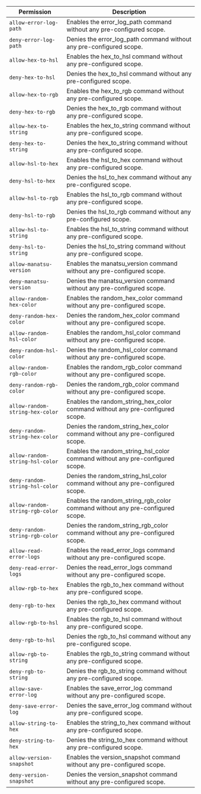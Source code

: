 | Permission | Description |
|------|-----|
|`allow-error-log-path`|Enables the error_log_path command without any pre-configured scope.|
|`deny-error-log-path`|Denies the error_log_path command without any pre-configured scope.|
|`allow-hex-to-hsl`|Enables the hex_to_hsl command without any pre-configured scope.|
|`deny-hex-to-hsl`|Denies the hex_to_hsl command without any pre-configured scope.|
|`allow-hex-to-rgb`|Enables the hex_to_rgb command without any pre-configured scope.|
|`deny-hex-to-rgb`|Denies the hex_to_rgb command without any pre-configured scope.|
|`allow-hex-to-string`|Enables the hex_to_string command without any pre-configured scope.|
|`deny-hex-to-string`|Denies the hex_to_string command without any pre-configured scope.|
|`allow-hsl-to-hex`|Enables the hsl_to_hex command without any pre-configured scope.|
|`deny-hsl-to-hex`|Denies the hsl_to_hex command without any pre-configured scope.|
|`allow-hsl-to-rgb`|Enables the hsl_to_rgb command without any pre-configured scope.|
|`deny-hsl-to-rgb`|Denies the hsl_to_rgb command without any pre-configured scope.|
|`allow-hsl-to-string`|Enables the hsl_to_string command without any pre-configured scope.|
|`deny-hsl-to-string`|Denies the hsl_to_string command without any pre-configured scope.|
|`allow-manatsu-version`|Enables the manatsu_version command without any pre-configured scope.|
|`deny-manatsu-version`|Denies the manatsu_version command without any pre-configured scope.|
|`allow-random-hex-color`|Enables the random_hex_color command without any pre-configured scope.|
|`deny-random-hex-color`|Denies the random_hex_color command without any pre-configured scope.|
|`allow-random-hsl-color`|Enables the random_hsl_color command without any pre-configured scope.|
|`deny-random-hsl-color`|Denies the random_hsl_color command without any pre-configured scope.|
|`allow-random-rgb-color`|Enables the random_rgb_color command without any pre-configured scope.|
|`deny-random-rgb-color`|Denies the random_rgb_color command without any pre-configured scope.|
|`allow-random-string-hex-color`|Enables the random_string_hex_color command without any pre-configured scope.|
|`deny-random-string-hex-color`|Denies the random_string_hex_color command without any pre-configured scope.|
|`allow-random-string-hsl-color`|Enables the random_string_hsl_color command without any pre-configured scope.|
|`deny-random-string-hsl-color`|Denies the random_string_hsl_color command without any pre-configured scope.|
|`allow-random-string-rgb-color`|Enables the random_string_rgb_color command without any pre-configured scope.|
|`deny-random-string-rgb-color`|Denies the random_string_rgb_color command without any pre-configured scope.|
|`allow-read-error-logs`|Enables the read_error_logs command without any pre-configured scope.|
|`deny-read-error-logs`|Denies the read_error_logs command without any pre-configured scope.|
|`allow-rgb-to-hex`|Enables the rgb_to_hex command without any pre-configured scope.|
|`deny-rgb-to-hex`|Denies the rgb_to_hex command without any pre-configured scope.|
|`allow-rgb-to-hsl`|Enables the rgb_to_hsl command without any pre-configured scope.|
|`deny-rgb-to-hsl`|Denies the rgb_to_hsl command without any pre-configured scope.|
|`allow-rgb-to-string`|Enables the rgb_to_string command without any pre-configured scope.|
|`deny-rgb-to-string`|Denies the rgb_to_string command without any pre-configured scope.|
|`allow-save-error-log`|Enables the save_error_log command without any pre-configured scope.|
|`deny-save-error-log`|Denies the save_error_log command without any pre-configured scope.|
|`allow-string-to-hex`|Enables the string_to_hex command without any pre-configured scope.|
|`deny-string-to-hex`|Denies the string_to_hex command without any pre-configured scope.|
|`allow-version-snapshot`|Enables the version_snapshot command without any pre-configured scope.|
|`deny-version-snapshot`|Denies the version_snapshot command without any pre-configured scope.|
